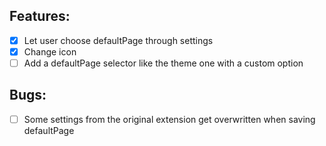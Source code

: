 ## Features:
- [x] Let user choose defaultPage through settings
- [x] Change icon
- [ ] Add a defaultPage selector like the theme one with a custom option

## Bugs:
- [ ] Some settings from the original extension get overwritten when saving defaultPage